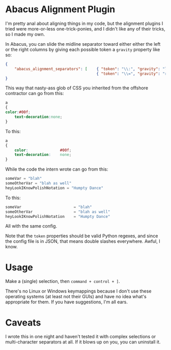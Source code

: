 Abacus Alignment Plugin
================

I'm pretty anal about aligning things in my code, but the alignment plugins I tried were more-or-less one-trick-ponies, and I didn't like any of their tricks, so I made my own.

In Abacus, you can slide the midline separator toward either either the left or the right columns by giving each possible token a `gravity` property like so:

``` json
{
    "abacus_alignment_separators": [    { "token": "\\:", "gravity": "left" }, 
                                        { "token": "\\=", "gravity": "right"}    ]
}
```

This way that nasty-ass glob of CSS you inherited from the offshore contractor can go from this:

``` css
a 
{
color:#00f;
    text-decoration:none;
}
```

To this:

``` css
a 
{
    color:              #00f;
    text-decoration:    none;
}
```

While the code the intern wrote can go from this:

``` Python
someVar = "blah"
someOtherVar = "blah as well"
heyLookIKnowPolishNotation = "Humpty Dance"
```

To this:

``` Python
someVar                       = "blah"
someOtherVar                  = "blah as well"
heyLookIKnowPolishNotation    = "Humpty Dance"
```

All with the same config.

Note that the `token` properties should be valid Python regexes, and since the config file is in JSON, that means double slashes everywhere. Awful, I know.


Usage
============

Make a (single) selection, then `command + control + ]`.

There's no Linux or Windows keymappings because I don't use these operating systems (at least not their GUIs) and have no idea what's appropriate for them. If you have suggestions, I'm all ears. 

Caveats
============

I wrote this in one night and haven't tested it with complex selections or multi-character separators at all. If it blows up on you, you can uninstall it. 